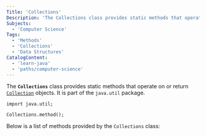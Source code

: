 ```yaml
---
Title: 'Collections'
Description: 'The Collections class provides static methods that operate on or return Collection objects.'
Subjects:
  - 'Computer Science'
Tags:
  - 'Methods'
  - 'Collections'
  - 'Data Structures'
CatalogContent:
  - 'learn-java'
  - 'paths/computer-science'
---
```


The **`Collections`** class provides static methods that operate on or return [`Collection`](https://www.codecademy.com/resources/docs/java/collection) objects. It is part of the `java.util` package.

```pseudo
import java.util;

Collections.method();
```

Below is a list of methods provided by the `Collections` class:
